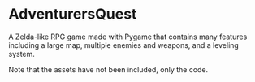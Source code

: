 # AdventurersQuest

A Zelda-like RPG game made with Pygame that contains many features including a large map, multiple enemies and weapons, and a leveling system.

Note that the assets have not been included, only the code.
